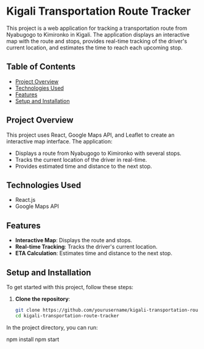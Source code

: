 # Kigali Transportation Route Tracker

This project is a web application for tracking a transportation route from Nyabugogo to Kimironko in Kigali. The application displays an interactive map with the route and stops, provides real-time tracking of the driver's current location, and estimates the time to reach each upcoming stop.

## Table of Contents
- [Project Overview](#project-overview)
- [Technologies Used](#technologies-used)
- [Features](#features)
- [Setup and Installation](#setup-and-installation)



## Project Overview

This project uses React, Google Maps API, and Leaflet to create an interactive map interface. The application:
- Displays a route from Nyabugogo to Kimironko with several stops.
- Tracks the current location of the driver in real-time.
- Provides estimated time and distance to the next stop.

## Technologies Used
- React.js
- Google Maps API

## Features
- **Interactive Map**: Displays the route and stops.
- **Real-time Tracking**: Tracks the driver's current location.
- **ETA Calculation**: Estimates time and distance to the next stop.

## Setup and Installation

To get started with this project, follow these steps:

1. **Clone the repository**:
   ```bash
   git clone https://github.com/yourusername/kigali-transportation-route-tracker.git
   cd kigali-transportation-route-tracker

In the project directory, you can run:

npm install
npm start